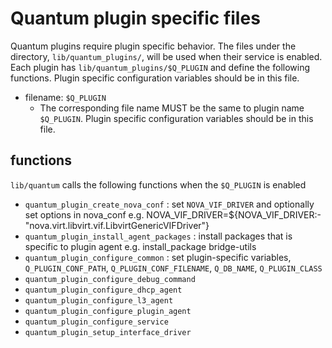 Quantum plugin specific files
=============================
Quantum plugins require plugin specific behavior.
The files under the directory, ``lib/quantum_plugins/``, will be used
when their service is enabled.
Each plugin has ``lib/quantum_plugins/$Q_PLUGIN`` and define the following
functions.
Plugin specific configuration variables should be in this file.

* filename: ``$Q_PLUGIN``
  * The corresponding file name MUST be the same to plugin name ``$Q_PLUGIN``.
    Plugin specific configuration variables should be in this file.

functions
---------
``lib/quantum`` calls the following functions when the ``$Q_PLUGIN`` is enabled

* ``quantum_plugin_create_nova_conf`` :
  set ``NOVA_VIF_DRIVER`` and optionally set options in nova_conf
  e.g.
  NOVA_VIF_DRIVER=${NOVA_VIF_DRIVER:-"nova.virt.libvirt.vif.LibvirtGenericVIFDriver"}
* ``quantum_plugin_install_agent_packages`` :
  install packages that is specific to plugin agent
  e.g.
  install_package bridge-utils
* ``quantum_plugin_configure_common`` :
  set plugin-specific variables, ``Q_PLUGIN_CONF_PATH``, ``Q_PLUGIN_CONF_FILENAME``,
  ``Q_DB_NAME``, ``Q_PLUGIN_CLASS``
* ``quantum_plugin_configure_debug_command``
* ``quantum_plugin_configure_dhcp_agent``
* ``quantum_plugin_configure_l3_agent``
* ``quantum_plugin_configure_plugin_agent``
* ``quantum_plugin_configure_service``
* ``quantum_plugin_setup_interface_driver``
